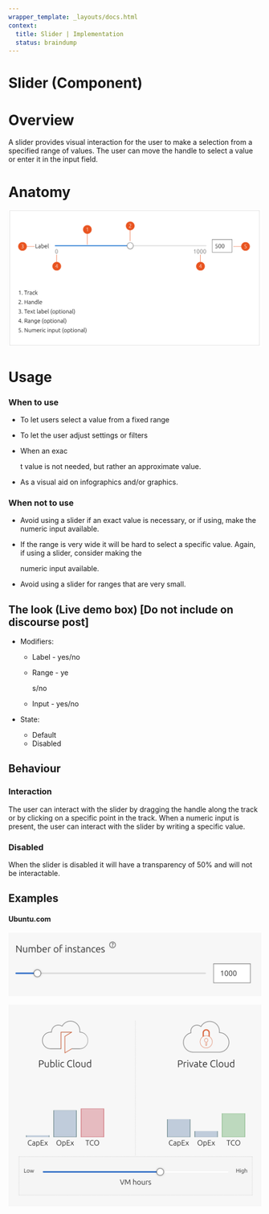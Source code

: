 ```yaml
---
wrapper_template: _layouts/docs.html
context:
  title: Slider | Implementation
  status: braindump
---
```

<!-----

You have some errors, warnings, or alerts. If you are using reckless mode, turn it off to see inline alerts.
\* ERRORs: 0
\* WARNINGs: 0
\* ALERTS: 3

Conversion time: 1.499 seconds.


Using this Markdown file:

1. Paste this output into your source file.
2. See the notes and action items below regarding this conversion run.
3. Check the rendered output (headings, lists, code blocks, tables) for proper
   formatting and use a linkchecker before you publish this page.

Conversion notes:

\* Docs to Markdown version 1.0β36
\* Tue May 14 2024 00:39:51 GMT-0700 (PDT)
\* Source doc: Slider spec
* This document has images: check for >>>>>  gd2md-html alert:  inline image link in generated source and store images to your server. NOTE: Images in exported zip file from Google Docs may not appear in  the same order as they do in your doc. Please check the images!


WARNING:
You have 3 H1 headings. You may want to use the "H1 -> H2" option to demote all headings by one level.

----->

# Slider (Component)

# Overview

A slider provides visual interaction for the user to make a selection from a specified range of values. The user can move the handle to select a value or enter it in the input field.

# Anatomy

![alt_text](/vanilla/templates/static/images/image3.png "image_tooltip")

# Usage

### When to use

* To let users select a value from a fixed range
* To let the user adjust settings or filters
* When an exac

  t value is not needed, but rather an approximate value.
* As a visual aid on infographics and/or graphics. 

### When not to use

* Avoid using a slider if an exact value is necessary, or if using, make the numeric input available.
* If the range is very wide it will be hard to select a specific value. Again, if using a slider, consider making the 

  numeric input available.
* Avoid using a slider for ranges that are very small.

## The look (Live demo box) \[Do not include on discourse post]

* Modifiers:

  * Label - yes/no
  * Range - ye

    s/no
  * Input - yes/no
* State:

  * Default
  * Disabled

## Behaviour

### Interaction

The user can interact with the slider by dragging the handle along the track or by clicking on a specific point in the track. When a numeric input is present, the user can interact with the slider by writing a specific value.

### Disabled

When the slider is disabled it will have a transparency of 50% and will not be interactable.

## Examples

#### Ubuntu.com

![alt_text](/vanilla/templates/static/images/image1.png "image_tooltip")

![alt_text](/vanilla/templates/static/images/image2.png "image_tooltip")
